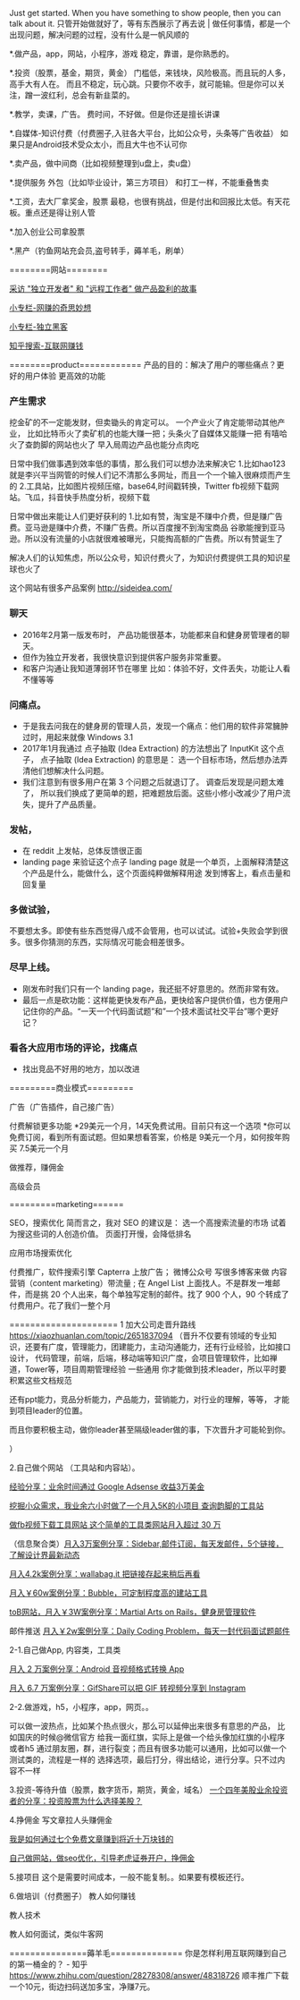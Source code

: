 Just get started. When you have something to show people, then you can talk about it.
只管开始做就好了，等有东西展示了再去说 | 做任何事情，都是一个出现问题，解决问题的过程，没有什么是一帆风顺的


*.做产品，app，网站，小程序，游戏
  稳定，靠谱，是你熟悉的。

*.投资（股票，基金，期货，黄金）
  门槛低，来钱块，风险极高。而且玩的人多，高手大有人在。
  而且不稳定，玩心跳。只要你不收手，就可能输。但是你可以关注，蹭一波红利，总会有新韭菜的。

*.教学，卖课，广告。
 费时间，不好做。但是你还是擅长讲课

*.自媒体-知识付费（付费圈子,入驻各大平台，比如公众号，头条等广告收益）
 如果只是Android技术受众太小，而且大牛也不认可你
 
*.卖产品，做中间商（比如视频整理到u盘上，卖u盘）
 
 
*.提供服务 外包（比如毕业设计，第三方项目）
 和打工一样，不能重叠售卖
 

*.工资，去大厂拿奖金，股票
  最稳，也很有挑战，但是付出和回报比太低。有天花板。重点还是得让别人管

*.加入创业公司拿股票

*.黑产（钓鱼网站充会员,盗号转手，薅羊毛，刷单）




========网站========

[采访 "独立开发者" 和 "远程工作者" 做产品盈利的故事](http://sideidea.com/)

[小专栏-网赚的奇思妙想](https://xiaozhuanlan.com/wangzhuan)

[小专栏-独立黑客](https://xiaozhuanlan.com/sideidea)

[知乎搜索-互联网赚钱](https://www.zhihu.com/search?type=content&q=%E4%BA%92%E8%81%94%E7%BD%91%E8%B5%9A%E9%92%B1)


========product============
产品的目的：解决了用户的哪些痛点？更好的用户体验 更高效的功能
### 产生需求
挖金矿的不一定能发财，但卖锄头的肯定可以。
一个产业火了肯定能带动其他产业，
比如比特币火了卖矿机的也能大赚一把；头条火了自媒体又能赚一把
有嘻哈火了查韵脚的网站也火了
早入局周边产品也能分点肉吃

日常中我们做事遇到效率低的事情，那么我们可以想办法来解决它
1.比如hao123就是李兴平当网管的时候人们记不清那么多网址，而且一个一个输入很麻烦而产生的
2.工具站，比如图片视频压缩，base64,时间戳转换，Twitter fb视频下载网站。飞瓜，抖音快手热度分析，视频下载



日常中做出来能让人们更好获利的
1.比如有赞，淘宝是不赚中介费，但是赚广告费。亚马逊是赚中介费，不赚广告费。所以百度搜不到淘宝商品
谷歌能搜到亚马逊。所以没有流量的小店就很难被曝光，只能掏高额的广告费。所以有赞诞生了

解决人们的认知焦虑，所以公众号，知识付费火了，为知识付费提供工具的知识星球也火了

这个网站有很多产品案例 http://sideidea.com/



### 聊天
* 2016年2月第一版发布时， 产品功能很基本，功能都来自和健身房管理者的聊天。
* 但作为独立开发者，我很快意识到提供客户服务非常重要。 
* 和客户沟通让我知道薄弱环节在哪里 
比如：体验不好，文件丢失，功能让人看不懂等等

### 问痛点。

* 于是我去问我在的健身房的管理人员，发现一个痛点：他们用的软件非常臃肿过时，用起来就像 Windows 3.1
* 2017年1月我通过 点子抽取 (Idea Extraction) 的方法想出了 InputKit 这个点子， 
点子抽取 (Idea Extraction) 的意思是： 
选一个目标市场，然后想办法弄清他们想解决什么问题。
* 我们注意到有很多用户在第 3 个问题之后就退订了。
调查后发现是问题太难了，
所以我们换成了更简单的题，把难题放后面。这些小修小改减少了用户流失，提升了产品质量。



### 发帖，

* 在 reddit 上发帖，总体反馈很正面
* landing page 来验证这个点子
landing page 就是一个单页，上面解释清楚这个产品是什么，能做什么，这个页面纯粹做解释用途
发到博客上，看点击量和回复量

### 多做试验，
不要想太多。即使有些东西觉得八成不会管用，也可以试试。试验+失败会学到很多。很多你猜测的东西，实际情况可能会相差很多。

### 尽早上线。
* 刚发布时我们只有一个 landing page，我还挺不好意思的。然而非常有效。
* 最后一点是砍功能：这样能更快发布产品，更快给客户提供价值，也方便用户记住你的产品。“一天一个代码面试题”和”一个技术面试社交平台”哪个更好记？

### 看各大应用市场的评论，找痛点
* 找出竞品不好用的地方，加以改进




=========商业模式=========

广告（广告插件，自己接广告）

付费解锁更多功能 
*29美元一个月，14天免费试用。目前只有这一个选项
*你可以免费订阅，看到所有面试题。但如果想看答案，价格是 9美元一个月，如何按年购买 7.5美元一个月

做推荐，赚佣金

高级会员



=========marketing======

SEO，搜索优化 简而言之，我对 SEO 的建议是： 选一个高搜索流量的市场 试着为搜这些词的人创造价值。
 页面打开慢，会降低排名

应用市场搜索优化

付费推广，软件搜索引擎 Capterra 上放广告；
微博公众号  写很多博客来做 内容营销（content marketing）带流量 ;
在 Angel List 上面找人。不是群发一堆邮件，而是挑 20 个人出来，每个单独写定制的邮件。找了 900 个人，90 个转成了付费用户。花了我们一整个月























=====================
1 加大公司走晋升路线
https://xiaozhuanlan.com/topic/2651837094
（晋升不仅要有领域的专业知识，还要有广度，管理能力，团建能力，主动沟通能力，还有行业经验，比如接口设计，
 代码管理，前端，后端，移动端等知识广度，会项目管理软件，比如禅道，Tower等，项目周期管理经验
 一些通用
 你才能做到技术leader，所以平时要积累这些文档规范
 
 还有ppt能力，竞品分析能力，产品能力，营销能力，对行业的理解，等等，
 才能到项目leader的位置。
 
 而且你要积极主动，做你leader甚至隔级leader做的事，下次晋升才可能轮到你。
 
）

2.自己做个网站   （工具站和内容站）。

[经验分享：业余时间通过 Google Adsense 收益3万美金](https://xiaozhuanlan.com/topic/9153682074)

[挖掘小众需求，我业余六小时做了一个月入5K的小项目 查询韵脚的工具站](https://xiaozhuanlan.com/topic/8139275460)

[做fb视频下载工具网站 这个简单的工具类网站月入超过 30 万](https://xiaozhuanlan.com/topic/3078264195)

（信息聚合类）[月入3万案例分享：Sidebar,邮件订阅，每天发邮件，5个链接，了解设计界最新动态](https://xiaozhuanlan.com/topic/8794235601)

[月入4.2k案例分享：wallabag.it 把链接存起来稍后再看](https://xiaozhuanlan.com/topic/7426590813)

[月入￥60w案例分享：Bubble，可定制程度高的建站工具](https://xiaozhuanlan.com/topic/6487013529)

[toB网站，月入￥3W案例分享：Martial Arts on Rails，健身房管理软件](https://xiaozhuanlan.com/topic/1768934520)

邮件推送
[月入￥2w案例分享：Daily Coding Problem，每天一封代码面试题邮件](https://xiaozhuanlan.com/topic/4653908721)


2-1.自己做App, 内容类，工具类

[月入 2 万案例分享：Android 音视频格式转换 App](https://xiaozhuanlan.com/topic/0876392541)

[月入 6.7 万案例分享：GifShare可以把 GIF 转视频分享到 Instagram](https://xiaozhuanlan.com/topic/8917406325)


2-2.做游戏，h5，小程序，app，网页。。

可以做一波热点，比如某个热点很火，那么可以延伸出来很多有意思的产品，
比如国庆的时候@微信官方 给我一面红旗，实际上是做一个给头像加红旗的小程序或者h5
通过朋友圈，群，进行裂变；而且有很多功能可以通用，比如可以做一个测试类的，流程是一样的
选择选项，最后打分，得出结论，进行分享。只不过内容不一样


3.投资-等待升值（股票，数字货币，期货，黄金，域名）
[一个四年美股业余投资者的分享：投资股票为什么选择美股？](https://zhuanlan.zhihu.com/p/25097920)


4.挣佣金
写文章拉人头赚佣金

[我是如何通过七个免费文章赚到将近十万块钱的](https://xiaozhuanlan.com/topic/5143786920)

[自己做网站，做seo优化，引导老虎证券开户，挣佣金](https://xiaozhuanlan.com/topic/7329456180)

5.接项目
这个是需要时间成本，一般不能复制。。如果要有模板还行。


6.做培训（付费圈子）
教人如何赚钱

教人技术

教人如何面试，类似牛客网





===============薅羊毛==============
你是怎样利用互联网赚到自己的第一桶金的？ - 知乎
https://www.zhihu.com/question/28278308/answer/48318726
顺丰推广下载一个10元，街边扫码送加多宝，净赚7元。













